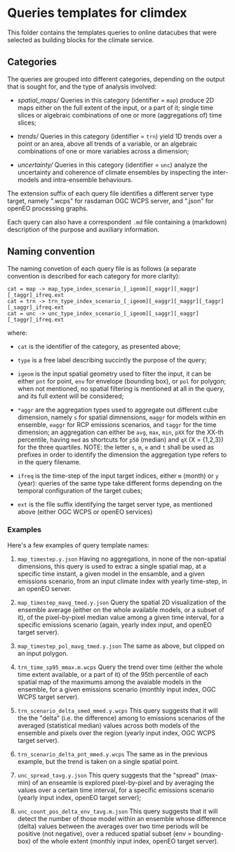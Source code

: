 
# Queries templates for climdex

This folder contains the templates queries to online datacubes
that were selected as building blocks for the climate service.


## Categories

The queries are grouped into different categories, depending on
the output that is sought for, and the type of analysis involved:

 - *spatial_maps/*
   Queries in this category (identifier = `map`) produce 2D maps
   either on the full extent of the input, or a part of it;
   single time slices or algebraic combinations of
   one or more (aggregations of) time slices;

 - *trends/*
   Queries in this category (identifier = `trn`) yield 1D trends
   over a point or an area, above all trends of a variable, or
   an algebraic combinations of one or more variables across a dimension;

 - *uncertainty/*
   Queries in this category (identifier = `unc`) analyze the uncertainty
   and coherence of climate ensembles by inspecting the inter-models and
   intra-ensemble behaviours.

The extension suffix of each query file identifies a different
server type target, namely ".wcps" for rasdaman OGC WCPS server,
and ".json" for openEO processing graphs.

Each query can also have a correspondent `.md` file containing a
(markdown) description of the purpose and auxiliary information.


## Naming convention

The naming convetion of each query file is as follows
(a separate convention is described for each category for more clarity):

```
cat = map -> map_type_index_scenario_[_igeom][_eaggr][_maggr][_taggr]_ifreq.ext
cat = trn -> trn_type_index_scenario_[_igeom][_eaggr][_maggr][_taggr][_saggr]_ifreq.ext
cat = unc -> unc_type_index_scenario_[_igeom][_saggr][_eaggr][_taggr]_ifreq.ext
```

where:

 - `cat` is the identifier of the category, as presented above;

 - `type` is a free label describing succintly the purpose of the query;

 - `igeom` is the input spatial geometry used to filter the input,
    it can be either `pnt` for point, `env` for envelope (bounding box),
    or `pol` for polygon; when not mentioned, no spatial filtering
    is mentioned at all in the query, and its full extent will be considered;

 - `*aggr` are the aggregation types used to aggregate out different
    cube dimension, namely `s` for spatial dimnensions,
    `maggr` for models within en ensemble,
    `eaggr` for RCP emissions scenarios, and `taggr` for the time dimension;
    an aggregation can either be `avg`, `max`, `min`, `pXX` for the
    XX-th percentile, having `med` as shortcuts for `p50`
    (median) and `qX` (X = {1,2,3}) for the three quartiles.
    NOTE: the letter `s`, `m`, `e` and `t` shall be used as prefixes
    in order to identify the dimension the aggregation type refers to
    in the query filename.

 - `ifreq` is the time-step of the input target indices, either
    `m` (month) or `y` (year): queries of the same type take different forms
    depending on the temporal configuration of the target cubes;

 - `ext` is the file suffix identifying the target server type, as mentioned
    above (either OGC WCPS or openEO services)


### Examples

Here's a few examples of query template names:

 1. `map_timestep.y.json`
    Having no aggregations, in none of the non-spatial dimensions,
    this query is used to extrac a single spatial map, at a specific
    time instant, a given model in the ensamble, and a given emissions
    scenario, from an input climate index with yearly time-step,
    in an openEO server.

 1. `map_timestep_mavg_tmed.y.json`
    Query the spatial 2D visualization of the ensemble average
    (either on the whole available models, or a subset of it),
    of the pixel-by-pixel median value among a given time interval,
    for a specific emissions scenario (again, yearly index input,
    and openEO target server).

 1. `map_timestep_pol_mavg_tmed.y.json`
    The same as above, but clipped on an input polygon.

 1. `trn_time_sp95_mmax.m.wcps`
    Query the trend over time (either the whole time extent available,
    or a part of it) of the 95th percentile of each spatial map of the
    maximums among the avaiable models in the ensemble, for a given
    emissions scenario (monthly input index, OGC WCPS target server).

 1. `trn_scenario_delta_smed_mmed.y.wcps`
    This query suggests that it will the the "delta" (i.e. the difference)
    among to emissions scenarios of the averaged (statistical median) values
    across both models of the ensemble and pixels over the region
    (yearly input index, OGC WCPS target server).

 1. `trn_scenario_delta_pnt_mmed.y.wcps`
    The same as in the previous example, but the trend is taken on a single
    spatial point.

 1. `unc_spread_tavg.y.json`
    This query suggests that the "spread" (max-min) of an enseamle is explored
    pixel-by-pixel and by averaging the values over a certain time interval,
    for a specific emissions scenario (yearly input index, openEO target server);

 1. `unc_count_pos_delta_env_tavg.m.json`
    This query suggests that it will detect the number of those model
    within an ensemble whose difference (delta) values between the averages
    over two time periods will be positive (not negative), over a reduced
    spatial subset (env = bounding-box) of the whole extent
    (monthly input index, openEO target server).



